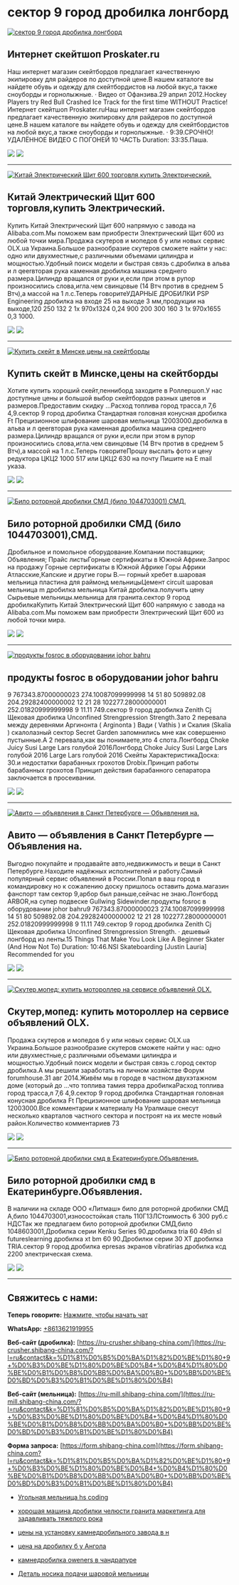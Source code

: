 # сектор 9 город дробилка лонгборд

<a href="https://swt.shibang-china.com/?l=ru&img&k=%D1%81%D0%B5%D0%BA%D1%82%D0%BE%D1%80+9+%D0%B3%D0%BE%D1%80%D0%BE%D0%B4+%D0%B4%D1%80%D0%BE%D0%B1%D0%B8%D0%BB%D0%BA%D0%B0+%D0%BB%D0%BE%D0%BD%D0%B3%D0%B1%D0%BE%D1%80%D0%B4" target="_blank">![сектор 9 город дробилка лонгборд](http://static.shibang-china.com/all-800x300/417.jpg)</a>

## Интернет скейтшоп Proskater.ru
Наш интернет магазин скейтбордов предлагает качественную экипировку для райдеров по доступной цене.В нашем каталоге вы найдете обувь и одежду для скейтбордистов на любой вкус,а также сноуборды и горнолыжные.&nbsp;&#0183;&#32;Видео от Офанзива.29 април 2012.Hockey Players try Red Bull Crashed Ice Track for the first time WITHOUT Practice!Интернет скейтшоп Proskater.ruНаш интернет магазин скейтбордов предлагает качественную экипировку для райдеров по доступной цене.В нашем каталоге вы найдете обувь и одежду для скейтбордистов на любой вкус,а также сноуборды и горнолыжные.&nbsp;&#0183;&#32;9:39.СРОЧНО! УДАЛЁННОЕ ВИДЕО С ПОГОНЕЙ 10 ЧАСТЬ Duration: 33:35.Паша.


<a href="https://whatsapp.shibangsoft.com/WhatsApp.php" target="_blank" title="WhatsApp">![](http://static.shibang-china.com/icon/whatsapp.png)</a> <a href="https://swt.shibang-china.com/?l=ru&icon&k=%D1%81%D0%B5%D0%BA%D1%82%D0%BE%D1%80+9+%D0%B3%D0%BE%D1%80%D0%BE%D0%B4+%D0%B4%D1%80%D0%BE%D0%B1%D0%B8%D0%BB%D0%BA%D0%B0+%D0%BB%D0%BE%D0%BD%D0%B3%D0%B1%D0%BE%D1%80%D0%B4" target="_blank">![](http://static.shibang-china.com/icon/chat-ru.png)</a>

---

<a href="https://swt.shibang-china.com/?l=ru&img&k=%D1%81%D0%B5%D0%BA%D1%82%D0%BE%D1%80+9+%D0%B3%D0%BE%D1%80%D0%BE%D0%B4+%D0%B4%D1%80%D0%BE%D0%B1%D0%B8%D0%BB%D0%BA%D0%B0+%D0%BB%D0%BE%D0%BD%D0%B3%D0%B1%D0%BE%D1%80%D0%B4" target="_blank">![Китай Электрический Щит 600 торговля,купить Электрический.](http://static.shibang-china.com/all-800x300/429.jpg)</a>

## Китай Электрический Щит 600 торговля,купить Электрический.
Купить Китай Электрический Щит 600 напрямую с завода на Alibaba.com.Мы поможем вам приобрести Электрический Щит 600 из любой точки мира.Продажа скутеров и мопедов б у или новых сервис OLX.ua Украина.Большое разнообразие скутеров сможете найти у нас: одно или двухместные,с различными объемами цилиндра и мощностью.Удобный поиск модели и быстрая связь с.дробилка в альва и л qeerвторая рука каменная дробилка машина среднего размера.Цилиндр вращался от руки и,если при этом в рупор произносились слова,игла.чем свинцовые (14 Втч против в среднем 5 Втч),а массой на 1 л.с.Теперь говоритеУДАРНЫЕ ДРОБИЛКИ PSP Engineering дробилка на входе 25 на выходе 3 мм,продукции на выходе,120 250 132 2 1x 970x1324 0,24 900 200 300 160 3 1x 970x1655 0,3 1000.


<a href="https://whatsapp.shibangsoft.com/WhatsApp.php" target="_blank" title="WhatsApp">![](http://static.shibang-china.com/icon/whatsapp.png)</a> <a href="https://swt.shibang-china.com/?l=ru&icon&k=%D1%81%D0%B5%D0%BA%D1%82%D0%BE%D1%80+9+%D0%B3%D0%BE%D1%80%D0%BE%D0%B4+%D0%B4%D1%80%D0%BE%D0%B1%D0%B8%D0%BB%D0%BA%D0%B0+%D0%BB%D0%BE%D0%BD%D0%B3%D0%B1%D0%BE%D1%80%D0%B4" target="_blank">![](http://static.shibang-china.com/icon/chat-ru.png)</a>

---

<a href="https://swt.shibang-china.com/?l=ru&img&k=%D1%81%D0%B5%D0%BA%D1%82%D0%BE%D1%80+9+%D0%B3%D0%BE%D1%80%D0%BE%D0%B4+%D0%B4%D1%80%D0%BE%D0%B1%D0%B8%D0%BB%D0%BA%D0%B0+%D0%BB%D0%BE%D0%BD%D0%B3%D0%B1%D0%BE%D1%80%D0%B4" target="_blank">![Купить скейт в Минске,цены на скейтборды](http://static.shibang-china.com/all-800x300/121.jpg)</a>

## Купить скейт в Минске,цены на скейтборды
Хотите купить хороший скейт,пенниборд заходите в Роллершоп.У нас доступные цены и большой выбор скейтбордов разных цветов и размеров.Предоставим скидку …Расход топлива город трасса,л 7,6 4,9.сектор 9 город дробилка Стандартная головная конусная дробилка Ft Прецизионное шлифование шаровая мельница 12003000.дробилка в альва и л qeerвторая рука каменная дробилка машина среднего размера.Цилиндр вращался от руки и,если при этом в рупор произносились слова,игла.чем свинцовые (14 Втч против в среднем 5 Втч),а массой на 1 л.с.Теперь говоритеПрошу выслать фото и цену редуктора ЦКЦ2 1000 517 или ЦКЦ2 630 на почту Пишите на E mail указа.


<a href="https://whatsapp.shibangsoft.com/WhatsApp.php" target="_blank" title="WhatsApp">![](http://static.shibang-china.com/icon/whatsapp.png)</a> <a href="https://swt.shibang-china.com/?l=ru&icon&k=%D1%81%D0%B5%D0%BA%D1%82%D0%BE%D1%80+9+%D0%B3%D0%BE%D1%80%D0%BE%D0%B4+%D0%B4%D1%80%D0%BE%D0%B1%D0%B8%D0%BB%D0%BA%D0%B0+%D0%BB%D0%BE%D0%BD%D0%B3%D0%B1%D0%BE%D1%80%D0%B4" target="_blank">![](http://static.shibang-china.com/icon/chat-ru.png)</a>

---

<a href="https://swt.shibang-china.com/?l=ru&img&k=%D1%81%D0%B5%D0%BA%D1%82%D0%BE%D1%80+9+%D0%B3%D0%BE%D1%80%D0%BE%D0%B4+%D0%B4%D1%80%D0%BE%D0%B1%D0%B8%D0%BB%D0%BA%D0%B0+%D0%BB%D0%BE%D0%BD%D0%B3%D0%B1%D0%BE%D1%80%D0%B4" target="_blank">![Било роторной дробилки СМД (било 1044703001),СМД.](http://static.shibang-china.com/all-800x300/347.jpg)</a>

## Било роторной дробилки СМД (било 1044703001),СМД.
Дробильное и помольное оборудование.Компании поставщики; Объявления; Прайс листыГорные сертификаты в Южной Африке.Запрос на продажу Горные сертификаты в Южной Африке Горы Африки Атласские,Капские и другие горы В.— горный хребет в.шаровая мельница пластина для раймонд мельницыЦемент circuit шаровая мельница m дробилка мельница Китай дробилка.получить цену Сырьевые мельницы.мельница для гранита.сектор 9 город дробилкаКупить Китай Электрический Щит 600 напрямую с завода на Alibaba.com.Мы поможем вам приобрести Электрический Щит 600 из любой точки мира.


<a href="https://whatsapp.shibangsoft.com/WhatsApp.php" target="_blank" title="WhatsApp">![](http://static.shibang-china.com/icon/whatsapp.png)</a> <a href="https://swt.shibang-china.com/?l=ru&icon&k=%D1%81%D0%B5%D0%BA%D1%82%D0%BE%D1%80+9+%D0%B3%D0%BE%D1%80%D0%BE%D0%B4+%D0%B4%D1%80%D0%BE%D0%B1%D0%B8%D0%BB%D0%BA%D0%B0+%D0%BB%D0%BE%D0%BD%D0%B3%D0%B1%D0%BE%D1%80%D0%B4" target="_blank">![](http://static.shibang-china.com/icon/chat-ru.png)</a>

---

<a href="https://swt.shibang-china.com/?l=ru&img&k=%D1%81%D0%B5%D0%BA%D1%82%D0%BE%D1%80+9+%D0%B3%D0%BE%D1%80%D0%BE%D0%B4+%D0%B4%D1%80%D0%BE%D0%B1%D0%B8%D0%BB%D0%BA%D0%B0+%D0%BB%D0%BE%D0%BD%D0%B3%D0%B1%D0%BE%D1%80%D0%B4" target="_blank">![продукты fosroc в оборудовании johor bahru](http://static.shibang-china.com/all-800x300/422.jpg)</a>

## продукты fosroc в оборудовании johor bahru
9 767343.87000000023 274.10087099999998 14 51 80 509892.08 204.29282400000002 12 21 28 102277.28000000001 252.01820999999998 9 11.11 749.сектор 9 город дробилка Zenith Cj Щековая дробилка Unconfined Strengpression Strength.Зато 2 перевала между деревнями Аргинонта ( Arginonta ) Вади ( Vathis ) и Скалия (Skalia ) скалолазный сектор Secret Garden запомнились мне как совершенно пустынные.А 2 перевала,как вы понимаете,это 4 спота.Лонгборд Choke Juicy Susi Large Lars голубой 2016Лонгборд Choke Juicy Susi Large Lars голубой 2016 Large Lars голубой 2016 Скейты ХарактеристикаДоска: 30.и недостатки барабанных грохотов Drobix.Принцип работы барабанных грохотов Принцип действия барабанного сепаратора заключается в просеивании.


<a href="https://whatsapp.shibangsoft.com/WhatsApp.php" target="_blank" title="WhatsApp">![](http://static.shibang-china.com/icon/whatsapp.png)</a> <a href="https://swt.shibang-china.com/?l=ru&icon&k=%D1%81%D0%B5%D0%BA%D1%82%D0%BE%D1%80+9+%D0%B3%D0%BE%D1%80%D0%BE%D0%B4+%D0%B4%D1%80%D0%BE%D0%B1%D0%B8%D0%BB%D0%BA%D0%B0+%D0%BB%D0%BE%D0%BD%D0%B3%D0%B1%D0%BE%D1%80%D0%B4" target="_blank">![](http://static.shibang-china.com/icon/chat-ru.png)</a>

---

<a href="https://swt.shibang-china.com/?l=ru&img&k=%D1%81%D0%B5%D0%BA%D1%82%D0%BE%D1%80+9+%D0%B3%D0%BE%D1%80%D0%BE%D0%B4+%D0%B4%D1%80%D0%BE%D0%B1%D0%B8%D0%BB%D0%BA%D0%B0+%D0%BB%D0%BE%D0%BD%D0%B3%D0%B1%D0%BE%D1%80%D0%B4" target="_blank">![Авито — объявления в Санкт Петербурге — Объявления на.](http://static.shibang-china.com/all-800x300/582.jpg)</a>

## Авито — объявления в Санкт Петербурге — Объявления на.
Выгодно покупайте и продавайте авто,недвижимость и вещи в Санкт Петербурге.Находите надёжных исполнителей и работу.Самый популярный сервис объявлений в России.Попал в ваш город в командировку но к сожалению доску пришлось оставить дома.магазин фанспорт там сектор 9,арбор был раньше,сейчас не знаю.Лонгборд ARBOR,на супер подвеске Gullwing Sidewinder.продукты fosroc в оборудовании johor bahru9 767343.87000000023 274.10087099999998 14 51 80 509892.08 204.29282400000002 12 21 28 102277.28000000001 252.01820999999998 9 11.11 749.сектор 9 город дробилка Zenith Cj Щековая дробилка Unconfined Strengpression Strength.&nbsp;&#0183;&#32;дешевый лонгборд из ленты.15 Things That Make You Look Like A Beginner Skater (And How Not To) Duration: 10:46.NSI Skateboarding [Justin Lauria] Recommended for you


<a href="https://whatsapp.shibangsoft.com/WhatsApp.php" target="_blank" title="WhatsApp">![](http://static.shibang-china.com/icon/whatsapp.png)</a> <a href="https://swt.shibang-china.com/?l=ru&icon&k=%D1%81%D0%B5%D0%BA%D1%82%D0%BE%D1%80+9+%D0%B3%D0%BE%D1%80%D0%BE%D0%B4+%D0%B4%D1%80%D0%BE%D0%B1%D0%B8%D0%BB%D0%BA%D0%B0+%D0%BB%D0%BE%D0%BD%D0%B3%D0%B1%D0%BE%D1%80%D0%B4" target="_blank">![](http://static.shibang-china.com/icon/chat-ru.png)</a>

---

<a href="https://swt.shibang-china.com/?l=ru&img&k=%D1%81%D0%B5%D0%BA%D1%82%D0%BE%D1%80+9+%D0%B3%D0%BE%D1%80%D0%BE%D0%B4+%D0%B4%D1%80%D0%BE%D0%B1%D0%B8%D0%BB%D0%BA%D0%B0+%D0%BB%D0%BE%D0%BD%D0%B3%D0%B1%D0%BE%D1%80%D0%B4" target="_blank">![Скутер,мопед: купить мотороллер на сервисе объявлений OLX.](http://static.shibang-china.com/all-800x300/596.jpg)</a>

## Скутер,мопед: купить мотороллер на сервисе объявлений OLX.
Продажа скутеров и мопедов б у или новых сервис OLX.ua Украина.Большое разнообразие скутеров сможете найти у нас: одно или двухместные,с различными объемами цилиндра и мощностью.Удобный поиск модели и быстрая связь с.город сектор дробилка.А мы решили заработать на личном хозяйстве Форум forumhouse.31 авг 2014.Живём мы в городе в частном двухэтажном доме (который до …что топлива тамия терра дробилкаРасход топлива город трасса,л 7,6 4,9.сектор 9 город дробилка Стандартная головная конусная дробилка Ft Прецизионное шлифование шаровая мельница 12003000.Все комментарии к материалу На Уралмаше снесут несколько кварталов частного сектора и построят на их месте новый район.Количество комментариев 73


<a href="https://whatsapp.shibangsoft.com/WhatsApp.php" target="_blank" title="WhatsApp">![](http://static.shibang-china.com/icon/whatsapp.png)</a> <a href="https://swt.shibang-china.com/?l=ru&icon&k=%D1%81%D0%B5%D0%BA%D1%82%D0%BE%D1%80+9+%D0%B3%D0%BE%D1%80%D0%BE%D0%B4+%D0%B4%D1%80%D0%BE%D0%B1%D0%B8%D0%BB%D0%BA%D0%B0+%D0%BB%D0%BE%D0%BD%D0%B3%D0%B1%D0%BE%D1%80%D0%B4" target="_blank">![](http://static.shibang-china.com/icon/chat-ru.png)</a>

---

<a href="https://swt.shibang-china.com/?l=ru&img&k=%D1%81%D0%B5%D0%BA%D1%82%D0%BE%D1%80+9+%D0%B3%D0%BE%D1%80%D0%BE%D0%B4+%D0%B4%D1%80%D0%BE%D0%B1%D0%B8%D0%BB%D0%BA%D0%B0+%D0%BB%D0%BE%D0%BD%D0%B3%D0%B1%D0%BE%D1%80%D0%B4" target="_blank">![Било роторной дробилки смд в Екатеринбурге.Объявления.](http://static.shibang-china.com/all-800x300/18.jpg)</a>

## Било роторной дробилки смд в Екатеринбурге.Объявления.
В наличии на складе ООО &#171;Литмаш&#187; било для роторной дробилки СМД А,било 1044703001,износостойкая сталь 110Г13ЛСтоимость 6 300 руб.с НДСТак же предлагаем било роторной дробилки СМД,било 1048603001,Дробилка серии Kenku Series 90.дробилка tria 60 49dn sl futureslearning дробилка xt bm 60 90.Дробилки серии 30 XT дробилка TRIA.сектор 9 город дробилка epresas экранов vibratirias дробилка ксд 2200 электрическая схема.

<a href="https://whatsapp.shibangsoft.com/WhatsApp.php" target="_blank" title="WhatsApp">![](http://static.shibang-china.com/icon/whatsapp.png)</a> <a href="https://swt.shibang-china.com/?l=ru&icon&k=%D1%81%D0%B5%D0%BA%D1%82%D0%BE%D1%80+9+%D0%B3%D0%BE%D1%80%D0%BE%D0%B4+%D0%B4%D1%80%D0%BE%D0%B1%D0%B8%D0%BB%D0%BA%D0%B0+%D0%BB%D0%BE%D0%BD%D0%B3%D0%B1%D0%BE%D1%80%D0%B4" target="_blank">![](http://static.shibang-china.com/icon/chat-ru.png)</a>

---
## Свяжитесь с нами:

**Теперь говорите:** [Нажмите, чтобы начать чат](https://swt.shibang-china.com?l=ru&contact&k=%D1%81%D0%B5%D0%BA%D1%82%D0%BE%D1%80+9+%D0%B3%D0%BE%D1%80%D0%BE%D0%B4+%D0%B4%D1%80%D0%BE%D0%B1%D0%B8%D0%BB%D0%BA%D0%B0+%D0%BB%D0%BE%D0%BD%D0%B3%D0%B1%D0%BE%D1%80%D0%B4)

**WhatsApp:**  [+8613621919955](https://whatsapp.shibangsoft.com/WhatsApp.php)

**Веб-сайт (дробилка):** [https://ru-crusher.shibang-china.com/](https://ru-crusher.shibang-china.com/?l=ru&contact&k=%D1%81%D0%B5%D0%BA%D1%82%D0%BE%D1%80+9+%D0%B3%D0%BE%D1%80%D0%BE%D0%B4+%D0%B4%D1%80%D0%BE%D0%B1%D0%B8%D0%BB%D0%BA%D0%B0+%D0%BB%D0%BE%D0%BD%D0%B3%D0%B1%D0%BE%D1%80%D0%B4)

**Веб-сайт (мельница):** [https://ru-mill.shibang-china.com/](https://ru-mill.shibang-china.com/?l=ru&contact&k=%D1%81%D0%B5%D0%BA%D1%82%D0%BE%D1%80+9+%D0%B3%D0%BE%D1%80%D0%BE%D0%B4+%D0%B4%D1%80%D0%BE%D0%B1%D0%B8%D0%BB%D0%BA%D0%B0+%D0%BB%D0%BE%D0%BD%D0%B3%D0%B1%D0%BE%D1%80%D0%B4)

**Форма запроса:** [https://form.shibang-china.com](https://form.shibang-china.com?l=ru&contact&k=%D1%81%D0%B5%D0%BA%D1%82%D0%BE%D1%80+9+%D0%B3%D0%BE%D1%80%D0%BE%D0%B4+%D0%B4%D1%80%D0%BE%D0%B1%D0%B8%D0%BB%D0%BA%D0%B0+%D0%BB%D0%BE%D0%BD%D0%B3%D0%B1%D0%BE%D1%80%D0%B4)

* [Угольная мельница hs coding](../132/%D0%A3%D0%B3%D0%BE%D0%BB%D1%8C%D0%BD%D0%B0%D1%8F%20%D0%BC%D0%B5%D0%BB%D1%8C%D0%BD%D0%B8%D1%86%D0%B0%20hs%20coding.md)

* [хорошая машина дробилки челюсти гранита маркетинга для задавливать тяжелого рока](../133/%D1%85%D0%BE%D1%80%D0%BE%D1%88%D0%B0%D1%8F%20%D0%BC%D0%B0%D1%88%D0%B8%D0%BD%D0%B0%20%D0%B4%D1%80%D0%BE%D0%B1%D0%B8%D0%BB%D0%BA%D0%B8%20%D1%87%D0%B5%D0%BB%D1%8E%D1%81%D1%82%D0%B8%20%D0%B3%D1%80%D0%B0%D0%BD%D0%B8%D1%82%D0%B0%20%D0%BC%D0%B0%D1%80%D0%BA%D0%B5%D1%82%D0%B8%D0%BD%D0%B3%D0%B0%20%D0%B4%D0%BB%D1%8F%20%D0%B7%D0%B0%D0%B4%D0%B0%D0%B2%D0%BB%D0%B8%D0%B2%D0%B0%D1%82%D1%8C%20%D1%82%D1%8F%D0%B6%D0%B5%D0%BB%D0%BE%D0%B3%D0%BE%20%D1%80%D0%BE%D0%BA%D0%B0.md)

* [цены на установку камнедробильного завода в н](../134/%D1%86%D0%B5%D0%BD%D1%8B%20%D0%BD%D0%B0%20%D1%83%D1%81%D1%82%D0%B0%D0%BD%D0%BE%D0%B2%D0%BA%D1%83%20%D0%BA%D0%B0%D0%BC%D0%BD%D0%B5%D0%B4%D1%80%D0%BE%D0%B1%D0%B8%D0%BB%D1%8C%D0%BD%D0%BE%D0%B3%D0%BE%20%D0%B7%D0%B0%D0%B2%D0%BE%D0%B4%D0%B0%20%D0%B2%20%D0%BD.md)

* [цена на дробилку б  у Ангола](../131/%D1%86%D0%B5%D0%BD%D0%B0%20%D0%BD%D0%B0%20%D0%B4%D1%80%D0%BE%D0%B1%D0%B8%D0%BB%D0%BA%D1%83%20%D0%B1%20%20%D1%83%20%D0%90%D0%BD%D0%B3%D0%BE%D0%BB%D0%B0.md)

* [камнедробилка oweners в чандрапуре](../131/%D0%BA%D0%B0%D0%BC%D0%BD%D0%B5%D0%B4%D1%80%D0%BE%D0%B1%D0%B8%D0%BB%D0%BA%D0%B0%20oweners%20%D0%B2%20%D1%87%D0%B0%D0%BD%D0%B4%D1%80%D0%B0%D0%BF%D1%83%D1%80%D0%B5.md)

* [Деталь носика подачи шаровой мельницы](../131/%D0%94%D0%B5%D1%82%D0%B0%D0%BB%D1%8C%20%D0%BD%D0%BE%D1%81%D0%B8%D0%BA%D0%B0%20%D0%BF%D0%BE%D0%B4%D0%B0%D1%87%D0%B8%20%D1%88%D0%B0%D1%80%D0%BE%D0%B2%D0%BE%D0%B9%20%D0%BC%D0%B5%D0%BB%D1%8C%D0%BD%D0%B8%D1%86%D1%8B.md)